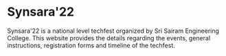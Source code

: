 # Synsara'22

Synsara'22 is a national level techfest organized by Sri Sairam Engineering College. This website provides the details regarding the events, general instructions, registration forms and timeline of the techfest.
